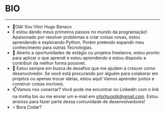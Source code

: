 # BIO
---
- 👋Olá! Sou Vitor Hugo Banaco
- E estou dando meus primeiros passos no mundo da programação! Apaixonado por resolver problemas 
e criar coisas novas, estou aprendendo e explorando Python. Porém pretendo expandir meu conhecimento para outras Tecnologias.
- 👀 Aberto a oportunidades de estágio ou projetos freelance, 
estou pronto para aplicar o que aprendi e estou aprendendo e estou disposto a contribuir da melhor forma possível.
- 🌱 Estou sempre em busca de desafios que me ajudem a crescer como desenvolvedor. 
Se você está procurando por alguém para colaborar em projetos ou apenas trocar ideias, estou aqui!
 Vamos aprender juntos e construir coisas incríveis.
- 📫Vamos nos conectar? Você pode me encontrar no LinkedIn com o link na minha bio ou me enviar um e-mail em vitorhugotk@gmail.com.
 Estou ansioso para fazer parte dessa comunidade de desenvolvedores!
- ⚡ Bora Codar?
